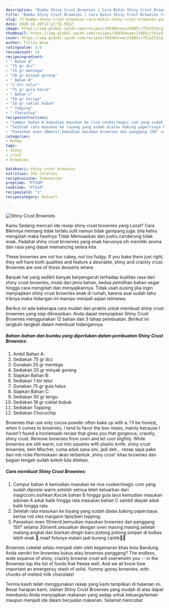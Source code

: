 ```yaml
---
description: "Bumbu Shiny Crust Brownies | Cara Bikin Shiny Crust Brownies Yang Enak dan Simpel"
title: "Bumbu Shiny Crust Brownies | Cara Bikin Shiny Crust Brownies Yang Enak dan Simpel"
slug: 72-bumbu-shiny-crust-brownies-cara-bikin-shiny-crust-brownies-yang-enak-dan-simpel
date: 2020-10-20T13:22:55.931Z
image: https://img-global.cpcdn.com/recipes/369364ceec21885c/751x532cq70/shiny-crust-brownies-foto-resep-utama.jpg
thumbnail: https://img-global.cpcdn.com/recipes/369364ceec21885c/751x532cq70/shiny-crust-brownies-foto-resep-utama.jpg
cover: https://img-global.cpcdn.com/recipes/369364ceec21885c/751x532cq70/shiny-crust-brownies-foto-resep-utama.jpg
author: Tillie Wise
ratingvalue: 3.6
reviewcount: 14
recipeingredient:
- " Bahan A"
- "75 gr dcc"
- "25 gr mentega"
- "20 gr minyak goreng"
- " Bahan B"
- "1 btr telur"
- "75 gr gula halus"
- " Bahan C"
- "50 gr terigu"
- "18 gr coklat bubuk"
- " Topping"
- " Chocochip"
recipeinstructions:
- "Campur bahan A kemudian masukan ke rice cooker/magic com yang sudah diposisi warm.setelah semua leleh keluarkan dari magiccom.sisihkan.Kocok bahan B hingga gula larut kemudian masukan adonan A aduk balik hingga rata.masukan bahan C sambil diayak aduk balik hingga rata"
- "Setelah rata masukan ke loyang yang sudah dialas baking paper(saya kertas roti oles margarin tipis)beri topping."
- "Panaskan oven 10menit,kemudian masukan brownies dan panggang 150° selama 30menit.sesuaikan dengan oven masing masing.setelah matang.angkat dan biarkan dingin baru potong potong.simpan di kulkas lebih enak 🤤.maaf fotonya malam jadi kurang cantik🙏😀"
categories:
- Resep
tags:
- shiny
- crust
- brownies

katakunci: shiny crust brownies 
nutrition: 242 calories
recipecuisine: Indonesian
preptime: "PT18M"
cooktime: "PT41M"
recipeyield: "1"
recipecategory: Dessert

---
```



![Shiny Crust Brownies](https://img-global.cpcdn.com/recipes/369364ceec21885c/751x532cq70/shiny-crust-brownies-foto-resep-utama.jpg)

Kamu Sedang mencari ide resep shiny crust brownies yang Lezat? Cara Bikinnya memang tidak terlalu sulit namun tidak gampang juga. bila keliru mengolah maka hasilnya Tidak Memuaskan dan justru cenderung tidak enak. Padahal shiny crust brownies yang enak harusnya sih memiliki aroma dan rasa yang dapat memancing selera kita.

These brownies are not too cakey, not too fudgy. If you bake them just right, they will have both qualities and feature a desirable, shiny and crackly crust. Brownies are one of those desserts where.

Banyak hal yang sedikit banyak berpengaruh terhadap kualitas rasa dari shiny crust brownies, mulai dari jenis bahan, kedua pemilihan bahan segar hingga cara mengolah dan menyajikannya. Tidak usah pusing jika ingin menyiapkan shiny crust brownies enak di rumah, karena asal sudah tahu triknya maka hidangan ini mampu menjadi sajian istimewa.


Berikut ini ada beberapa cara mudah dan praktis untuk membuat shiny crust brownies yang siap dikreasikan. Anda dapat menyiapkan Shiny Crust Brownies menggunakan 12 bahan dan 3 tahap pembuatan. Berikut ini langkah-langkah dalam membuat hidangannya.

<!--inarticleads1-->

##### Bahan-bahan dan bumbu yang diperlukan dalam pembuatan Shiny Crust Brownies:

1. Ambil  Bahan A:
1. Sediakan 75 gr dcc
1. Gunakan 25 gr mentega
1. Sediakan 20 gr minyak goreng
1. Siapkan  Bahan B:
1. Sediakan 1 btr telur
1. Gunakan 75 gr gula halus
1. Siapkan  Bahan C:
1. Sediakan 50 gr terigu
1. Sediakan 18 gr coklat bubuk
1. Sediakan  Topping:
1. Sediakan  Chocochip


Brownies that use only cocoa powder often bake up with a. I&#39;ll be honest, when it comes to brownies, I tend to favor the box mixes, mainly because I haven&#39;t found a homemade recipe that gives you that gorgeous, crackly, shiny crust. Remove brownies from oven and let cool slightly. While brownies are still warm, cut into squares with plastic knife. shiny crust brownies, kein Mischer, cuma aduk sana sini, jadi deh… resep saya pake dari mb ricke Permukaan akan terbentuk ‚shiny crust&#39; khas brownies dan bagian tengah sudah kokoh bila ditekan. 

<!--inarticleads2-->

##### Cara membuat Shiny Crust Brownies:

1. Campur bahan A kemudian masukan ke rice cooker/magic com yang sudah diposisi warm.setelah semua leleh keluarkan dari magiccom.sisihkan.Kocok bahan B hingga gula larut kemudian masukan adonan A aduk balik hingga rata.masukan bahan C sambil diayak aduk balik hingga rata
1. Setelah rata masukan ke loyang yang sudah dialas baking paper(saya kertas roti oles margarin tipis)beri topping.
1. Panaskan oven 10menit,kemudian masukan brownies dan panggang 150° selama 30menit.sesuaikan dengan oven masing masing.setelah matang.angkat dan biarkan dingin baru potong potong.simpan di kulkas lebih enak 🤤.maaf fotonya malam jadi kurang cantik🙏😀


Brownies cokelat selalu menjadi oleh-oleh kegemaran khas kota Bandung. Anda sendiri tim brownies kukus atau brownies panggang? The endless, wide expanse of shiny, crackly brownie crust will overwhelm you -- in the Brownies top the list of foods that freeze well. And we all know how important an emergency stash of solid. Yummy gooey brownies, with chunks of melted milk chocolate! 

Terima kasih telah menggunakan resep yang kami tampilkan di halaman ini. Besar harapan kami, olahan Shiny Crust Brownies yang mudah di atas dapat membantu Anda menyiapkan makanan yang sedap untuk keluarga/teman maupun menjadi ide dalam berjualan makanan. Selamat mencoba!

